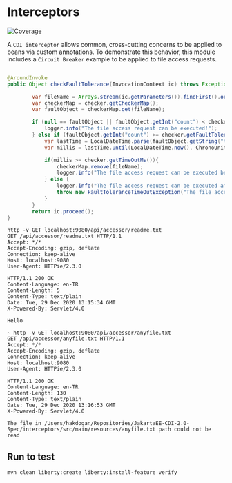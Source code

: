 # Interceptors
[![Coverage](https://sonarcloud.io/api/project_badges/measure?project=org.jugistanbul%3Ainterceptors&metric=coverage)](https://sonarcloud.io/dashboard?id=org.jugistanbul%3Ainterceptors)

A `CDI interceptor` allows common, cross-cutting concerns to be applied to beans via custom annotations. To demonstrate this behavior, this module includes a `Circuit Breaker` example to be applied to file access requests.

```java

@AroundInvoke
public Object checkFaultTolerance(InvocationContext ic) throws Exception {

        var fileName = Arrays.stream(ic.getParameters()).findFirst().orElse("");
        var checkerMap = checker.getCheckerMap();
        var faultObject = checkerMap.get(fileName);

        if (null == faultObject || faultObject.getInt("count") < checker.getFaultTolerant()) {
            logger.info("The file access request can be executed!");
        } else if (faultObject.getInt("count") >= checker.getFaultTolerant()){
            var lastTime = LocalDateTime.parse(faultObject.getString("time"));
            var millis = lastTime.until(LocalDateTime.now(), ChronoUnit.MILLIS);

            if(millis >= checker.getTimeOutMs()){
                checkerMap.remove(fileName);
                logger.info("The file access request can be executed because time out of fault-tolerant passed!");
            } else {
                logger.info("The file access request can be executed after the timeout has been reset!");
                throw new FaultToleranceTimeOutException("The file access request can be executed after the timeout has been reset!");
            }
        }
        return ic.proceed();
}
```

```shell script
http -v GET localhost:9080/api/accessor/readme.txt
GET /api/accessor/readme.txt HTTP/1.1
Accept: */*
Accept-Encoding: gzip, deflate
Connection: keep-alive
Host: localhost:9080
User-Agent: HTTPie/2.3.0

HTTP/1.1 200 OK
Content-Language: en-TR
Content-Length: 5
Content-Type: text/plain
Date: Tue, 29 Dec 2020 13:15:34 GMT
X-Powered-By: Servlet/4.0

Hello
                                                                                               
~ http -v GET localhost:9080/api/accessor/anyfile.txt
GET /api/accessor/anyfile.txt HTTP/1.1
Accept: */*
Accept-Encoding: gzip, deflate
Connection: keep-alive
Host: localhost:9080
User-Agent: HTTPie/2.3.0

HTTP/1.1 200 OK
Content-Language: en-TR
Content-Length: 130
Content-Type: text/plain
Date: Tue, 29 Dec 2020 13:16:53 GMT
X-Powered-By: Servlet/4.0

The file in /Users/hakdogan/Repositories/JakartaEE-CDI-2.0-Spec/interceptors/src/main/resources/anyfile.txt path could not be read
```

## Run to test
```shell
mvn clean liberty:create liberty:install-feature verify
```